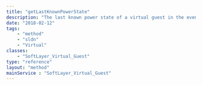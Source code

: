 ```yaml
---
title: "getLastKnownPowerState"
description: "The last known power state of a virtual guest in the event the guest is turned off outside of IMS or has gone offline."
date: "2018-02-12"
tags:
    - "method"
    - "sldn"
    - "Virtual"
classes:
    - "SoftLayer_Virtual_Guest"
type: "reference"
layout: "method"
mainService : "SoftLayer_Virtual_Guest"
---
```

